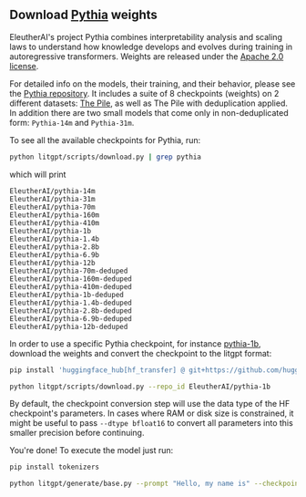 ## Download [Pythia](https://github.com/EleutherAI/pythia) weights

EleutherAI's project Pythia combines interpretability analysis and scaling laws to understand how knowledge develops and evolves during training in autoregressive transformers. Weights are released under the [Apache 2.0 license](https://www.apache.org/licenses/LICENSE-2.0).

For detailed info on the models, their training, and their behavior, please see the [Pythia repository](https://github.com/EleutherAI/pythia).
It includes a suite of 8 checkpoints (weights) on 2 different datasets: [The Pile](https://pile.eleuther.ai/), as well as The Pile with deduplication applied. In addition there are two small models that come only in non-deduplicated form: `Pythia-14m` and `Pythia-31m`.

To see all the available checkpoints for Pythia, run:

```bash
python litgpt/scripts/download.py | grep pythia
```

which will print

```text
EleutherAI/pythia-14m
EleutherAI/pythia-31m
EleutherAI/pythia-70m
EleutherAI/pythia-160m
EleutherAI/pythia-410m
EleutherAI/pythia-1b
EleutherAI/pythia-1.4b
EleutherAI/pythia-2.8b
EleutherAI/pythia-6.9b
EleutherAI/pythia-12b
EleutherAI/pythia-70m-deduped
EleutherAI/pythia-160m-deduped
EleutherAI/pythia-410m-deduped
EleutherAI/pythia-1b-deduped
EleutherAI/pythia-1.4b-deduped
EleutherAI/pythia-2.8b-deduped
EleutherAI/pythia-6.9b-deduped
EleutherAI/pythia-12b-deduped
```

In order to use a specific Pythia checkpoint, for instance [pythia-1b](https://huggingface.co/EleutherAI/pythia-1b), download the weights and convert the checkpoint to the litgpt format:

```bash
pip install 'huggingface_hub[hf_transfer] @ git+https://github.com/huggingface/huggingface_hub'

python litgpt/scripts/download.py --repo_id EleutherAI/pythia-1b
```

By default, the checkpoint conversion step will use the data type of the HF checkpoint's parameters. In cases where RAM
or disk size is constrained, it might be useful to pass `--dtype bfloat16` to convert all parameters into this smaller precision before continuing.

You're done! To execute the model just run:

```bash
pip install tokenizers

python litgpt/generate/base.py --prompt "Hello, my name is" --checkpoint_dir checkpoints/EleutherAI/pythia-1b
```
